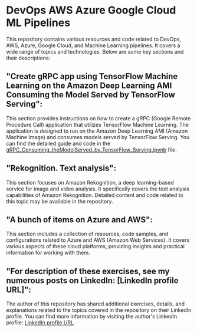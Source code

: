 # DevOps AWS Azure Google Cloud ML Pipelines

This repository contains various resources and code related to DevOps, AWS, Azure, Google Cloud, and Machine Learning pipelines. It covers a wide range of topics and technologies. Below are some key sections and their descriptions:

## "Create gRPC app using TensorFlow Machine Learning on the Amazon Deep Learning AMI Consuming the Model Served by TensorFlow Serving":

This section provides instructions on how to create a gRPC (Google Remote Procedure Call) application that utilizes TensorFlow Machine Learning. The application is designed to run on the Amazon Deep Learning AMI (Amazon Machine Image) and consumes models served by TensorFlow Serving. You can find the detailed guide and code in the [gRPC_Consuming_theModelServed_by_TensorFlow_Serving.ipynb](https://github.com/artemponomarevjetski/artemp-portfolio-complete-ml-ops-pipeline/blob/main/gRPC_Consuming_theModelServed_by_TensorFlow_Serving..ipynb) file.

## "Rekognition. Text analysis":

This section focuses on Amazon Rekognition, a deep learning-based service for image and video analysis. It specifically covers the text analysis capabilities of Amazon Rekognition. Detailed content and code related to this topic may be available in the repository.

## "A bunch of items on Azure and AWS":

This section includes a collection of resources, code samples, and configurations related to Azure and AWS (Amazon Web Services). It covers various aspects of these cloud platforms, providing insights and practical information for working with them.

## "For description of these exercises, see my numerous posts on LinkedIn: [LinkedIn profile URL]":

The author of this repository has shared additional exercises, details, and explanations related to the topics covered in the repository on their LinkedIn profile. You can find more information by visiting the author's LinkedIn profile: [LinkedIn profile URL](https://www.linkedin.com/in/artemponomarevpolycephalicturingmachinethatneverhalts/)
